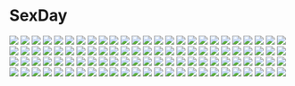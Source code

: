 # SexDay
![](https://konachan.com/image/ad284e0fc2000ffbaf0335a7fe521101/Konachan.com%20-%2014983%20all_male%20male%20naruto%20uchiha_sasuke%20uzumaki_naruto.jpg)
![](https://konachan.com/jpeg/d8bcf06086321195113c1fa7b482c116/Konachan.com%20-%2092486%20kagamine_rin%20vocaloid.jpg)
![](https://konachan.com/jpeg/70d009e01aa6e0f8749163ea97383ea6/Konachan.com%20-%20298475%202girls%20anthropomorphism%20blonde_hair%20blue_eyes%20breasts%20brown_hair%20fang%20gloves%20kantai_collection%20long_hair%20red_eyes%20shigure_%28kancolle%29%20shoujo_ai%20signed.jpg)
![](https://konachan.com/jpeg/c5bf2812d5bbd4ded611fa1702ab278c/Konachan.com%20-%20265046%20baymax%20big_hero_6%20blonde_hair%20book%20cropped%20hat%20horns%20long_hair%20magic%20male%20moon%20navel%20night%20original%20purple_hair%20red_eyes%20scar%20thighhighs%20vocaloid.jpg)
![](https://konachan.com/image/eb592bbc924f2e1f0586481b203a0830/Konachan.com%20-%20161876%20barefoot%20blonde_hair%20choker%20dress%20fate_extra%20fate_stay_night%20fate_unlimited_codes%20fate_%28series%29%20green_eyes%20group%20infukun%20saber%20saber_alter%20saber_lily.jpg)
![](https://konachan.com/image/fe25dc920f247c006ecc9f2951d32b9f/Konachan.com%20-%20115186%20bunny%20segnoj.jpg)
![](https://konachan.com/image/e38813ff4f0a1bb493d322506457d28a/Konachan.com%20-%20296433%20ass%20boots%20gloves%20katana%20leotard%20nier%20nier%3A_automata%20robot%20short_hair%20simone_%28nier%29%20sword%20thighhighs%20wang_chen%20weapon%20yorha_unit_no._2_type_b.jpg)
![](https://konachan.com/image/a21ad3118326f40ce37df21a7a0b0e6c/Konachan.com%20-%20174412%20black_hair%20building%20japanese_clothes%20kikivi%20kimono%20long_hair%20original%20ponytail%20snow%20tree%20winter.jpg)
![](https://konachan.com/jpeg/696761012dbd8cbd94f3690262e2d0d0/Konachan.com%20-%20215997%20breasts%20holly_smirnov%20mobile_suit_gundam%20mobile_suit_gundam_00%20nipples%20pussy%20tadano_akira%20uncensored.jpg)
![](https://konachan.com/image/fc3da1757fcd9b97b0dab0446cc873b0/Konachan.com%20-%20273818%20anthropomorphism%20armor%20bow_%28weapon%29%20brown_hair%20clouds%20japanese_clothes%20kaga_%28kancolle%29%20long_hair%20ponytail%20shingyo%20sky%20thighhighs%20weapon%20yellow_eyes.jpg)
![](https://konachan.com/jpeg/30a1cbfbd8c852da04dc8a1a7924d380/Konachan.com%20-%2098411%20blood%20blue_hair%20blush%20censored%20game_cg%20glasses%20kotou_tsukasa%20penis%20pussy%20school_uniform%20sex%20short_hair%20soushinjutsu_rei.jpg)
![](https://konachan.com/image/89489b1ed45889d3ace09871eb5579cf/Konachan.com%20-%2053803%20barefoot%20beach%20bloomers%20blue_eyes%20breasts%20cleavage%20dress%20long_hair%20nipples%20no_bra%20panties%20ponytail%20red_eyes%20twintails%20underboob%20underwear%20wet.jpg)
![](https://konachan.com/image/77f6c86dfc1b7bdb40fa67eca220847f/Konachan.com%20-%2084436%20apron%20blush%20breasts%20cleavage%20dead_or_alive%20hitomi%20lei_fang%20naked_apron%20sex%20tachibana_omina.jpg)
![](https://konachan.com/jpeg/7c52ddbc3196092b81158a990a8992b3/Konachan.com%20-%20117349%20love_plus%20takane_manaka.jpg)
![](https://konachan.com/image/43f7adaf9b4c5f378fed9c3631e3cb73/Konachan.com%20-%20201280%2090i%20aliasing%20anthropomorphism%20braids%20cherry_blossoms%20clouds%20flowers%20lolita_fashion%20original%20pink_eyes%20pink_hair%20ponytail%20sky%20xuan_ying.jpg)
![](https://konachan.com/image/6dcd6c444ebe059ecc4b55938d70774e/Konachan.com%20-%20196609%20animal%20aqua_eyes%20barefoot%20bikini%20book%20drink%20food%20game_console%20horns%20long_hair%20original%20sheep%20sheepgirl%20swimsuit%20yoo_%28tabi_no_shiori%29.jpg)
![](https://konachan.com/jpeg/5857414b7529b16d9dd9e3115e73d1c0/Konachan.com%20-%20280757%20blonde_hair%20breasts%20cross%20green_eyes%20headdress%20houtengeki%20long_hair%20navel%20necklace%20nipples%20nude%20nun%20original%20pointed_ears%20thighhighs%20white%20wristwear.jpg)
![](https://konachan.com/jpeg/6ecade52ae6fb2a3fa5b82a126fa53a4/Konachan.com%20-%20305838%20anal%20anus%20bed%20blush%20brown_hair%20censored%20close%20fingering%20flowers%20green_eyes%20masturbation%20nijisanji%20pussy%20pussy_juice%20sunflower%20thighhighs.jpg)
![](https://konachan.com/jpeg/fe018355e7e024c9e744a6825352a62c/Konachan.com%20-%2061470%20ass%20blue_eyes%20bodysuit%20long_hair%20neon_genesis_evangelion%20red_hair%20sakuya_tsuitachi%20skintight%20soryu_asuka_langley%20white.jpg)
![](https://konachan.com/image/9dab737d4cbe64d136de60dcda257a0a/Konachan.com%20-%20151212%20black_hair%20blue_hair%20brown_eyes%20brown_hair%20cake%20christmas%20food%20futami_ami%20green_eyes%20green_hair%20group%20idolmaster%20long_hair%20male%20short_hair%20twins.jpg)
![](https://konachan.com/jpeg/d4f4a08f263f6b438fa614c8095846c0/Konachan.com%20-%2024852%20black_hair%20brown_eyes%20crying%20el_retrato%20japanese_clothes%20kimono%20ribbons%20short_hair%20simosi%20snow%20umbrella.jpg)
![](https://konachan.com/image/78b33281a55ed1ebfc15733fc16a1cc5/Konachan.com%20-%20107825%20tagme.jpg)
![](https://konachan.com/image/addfe6d5aa14c453205e58850f7f9bf8/Konachan.com%20-%2011881%20tagme.jpg)
![](https://konachan.com/image/a616e9cdc58bf75d99c0f8d081d5b3f1/Konachan.com%20-%20205262%20alice_margatroid%20blonde_hair%20bow%20doll%20gun%20headband%20jan_%28lightdragoon%29%20long_hair%20red_eyes%20shanghai_doll%20short_hair%20touhou%20weapon.jpg)
![](https://konachan.com/image/9ee8b791beadd4840c3b5c4817c04caf/Konachan.com%20-%2048296%20favorite%20happy_margaret%21%20kokonoka%20minahase_karin%20thighhighs.jpg)
![](https://konachan.com/image/2b8fe93770b7126d24626082f3e99ae7/Konachan.com%20-%2074558%20abhar%20apron%20ass%20blue_eyes%20blush%20breasts%20censored%20gray_hair%20hanami_mariya%20misaki_kurehito%20naked_apron%20nipples%20pussy%20short_hair%20spread_legs%20wink.jpg)
![](https://konachan.com/image/36d35c174ab13b2e1161021be11e1ea5/Konachan.com%20-%20266577%20all_male%20aqua_eyes%20barefoot%20blonde_hair%20bubbles%20dress%20hmniao%20kagamine_len%20male%20school_uniform%20short_hair%20trap%20vocaloid%20wings.jpg)
![](https://konachan.com/jpeg/93c51349f15904a8a683f4ca117dfa6f/Konachan.com%20-%2029139%20hyung-tae_kim%20magna_carta%20white.jpg)
![](https://konachan.com/image/459c759b976608fe0ea9a6e124f4bbfb/Konachan.com%20-%20156986%20blonde_hair%20breasts%20kimuti-g%20long_hair%20nude%20pubic_hair%20vividred_operation%20vividyellow%20yellow_eyes.jpg)
![](https://konachan.com/jpeg/4c8a0969ee6567edbaa4ea28e64c7420/Konachan.com%20-%20183673%20blue_eyes%20breasts%20brown_hair%20celica_sylphil%20eushully%20game_cg%20ikusa_megami%20nipples%20nude%20short_hair%20suri_leyssen.jpg)
![](https://konachan.com/image/fb78498bc6dcd84aa1ef1700bc05812c/Konachan.com%20-%20199463%202girls%20animal%20bili_bili_douga%20bili_girl_22%20bili_girl_33%20blue_hair%20bubbles%20camera%20dolphin%20fish%20long_hair%20pink_eyes%20shon%20signed%20tie%20water.jpg)
![](https://konachan.com/image/8d72ead8e1e5f7dc11ff707d12cab070/Konachan.com%20-%2091279%20akiyama_mio%20breasts%20candy%20cleavage%20guitar%20hirasawa_yui%20instrument%20k-on%21%20lollipop%20nekomamire%20open_shirt%20tainaka_ritsu%20thighhighs%20white.jpg)
![](https://konachan.com/image/4b99cb10ef2af265bb9b31ec592128e3/Konachan.com%20-%20276568%20bikini%20black_eyes%20braids%20brown_hair%20long_hair%20navel%20onceskylark%20original%20swimsuit%20white.jpg)
![](https://konachan.com/jpeg/85e68bb05de3b2836b7d834e1d6052aa/Konachan.com%20-%20141010%20anus%20ass%20blush%20book%20brown_eyes%20game_cg%20kobuichi%20muririn%20pink_hair%20pussy%20pussy_juice%20ribbons%20short_hair%20tenshinranman%20tokiwa_mahiro%20uncensored%20yuzusoft.jpg)
![](https://konachan.com/image/ceea0e7adedf67dbd1aec0c64fa53b8a/Konachan.com%20-%20102659%20aqua_eyes%20bow%20guitar%20instrument%20kagamine_rin%20petals%20vocaloid%20white.jpg)
![](https://konachan.com/jpeg/4fda223da5b155f0a3a345adf3960464/Konachan.com%20-%20147904%20blonde_hair%20breasts%20cleavage%20headphones%20long_hair%20navel%20original%20sakimichan%20wings.jpg)
![](https://konachan.com/image/3e447361ec13cf22f2fce87d37986330/Konachan.com%20-%20141395%20animal_ears%20foxgirl%20group%20izayoi_sakuya%20konpaku_youmu%20maid%20mousegirl%20multiple_tails%20myon%20nagae_iku%20nazrin%20tail%20touhou%20wakakoubou%20weapon%20yakumo_ran.jpg)
![](https://konachan.com/image/81c9fefc36d6de0bf2ec00564ae8763f/Konachan.com%20-%20166372%20green_hair%20japanese_clothes%20kalalasan%20kochiya_sanae%20long_hair%20miko%20nipples%20pantyhose%20see_through%20touhou%20umbrella%20undressing%20wet%20yellow_eyes.jpg)
![](https://konachan.com/image/3a0ced4556d2e0f2dcb3b1cf8a7436a1/Konachan.com%20-%2017290%20bondage%20maid%20pani_poni_dash%20panties%20parody%20sayonara_zetsubou_sensei%20school_uniform%20underwear.jpg)
![](https://konachan.com/image/aad7fad7d1ddc407efaed67c759e7584/Konachan.com%20-%20164329%20flowers%20kyoko_nishimura%20original%20summer%20sunflower.jpg)
![](https://konachan.com/image/0959bbc469624cf5eea52946b0f9ab34/Konachan.com%20-%20146039%20animal_ears%20apple%20blonde_hair%20cosplay%20crying%20dress%20flowers%20food%20fruit%20kagamine_len%20kagamine_rin%20male%20naoto_%28tulip%29%20tears%20vocaloid.jpg)
![](https://konachan.com/image/3ff9a2f73177f410fe95d1e8834c77fc/Konachan.com%20-%2019784%20eclair%20kiddy_grade.jpg)
![](https://konachan.com/image/107b110ad7ee6f36519e5df4b0664010/Konachan.com%20-%20252558%20blush%20bra%20breasts%20brown_eyes%20brown_hair%20cleavage%20long_hair%20miracle_hoshi%20navel%20open_shirt%20original%20panties%20shirt%20underwear%20undressing.jpg)
![](https://konachan.com/jpeg/a1a6a412b60ac5ee27da807babcdf721/Konachan.com%20-%20226903%20akaza_akari%20yoshikawa_chinatsu%20yuru_yuri%20yuuki_tatsuya.jpg)
![](https://konachan.com/jpeg/38718c476753e84f183d19f87eae7f82/Konachan.com%20-%20164777%202girls%20animal_ears%20bunny_ears%20calendar_girl%20kurosawa_shizuki%20long_hair%20moon%20nanao_naru%20night%20scan%20school_swimsuit%20swimsuit%20takanashi_cocone.jpg)
![](https://konachan.com/jpeg/c1a44da5d7059fd5c02d0320348bb20e/Konachan.com%20-%20299340%20building%20city%20dress%20original%20scenic%20signed%20summer_dress%20yomochi.jpg)
![](https://konachan.com/jpeg/8e3fdefa95ac362cca893c68a07d9080/Konachan.com%20-%2020344%20fullmetal_alchemist%20winry_rockbell.jpg)
![](https://konachan.com/image/c4547dd14e962eb47bf84e2bec9e7fec/Konachan.com%20-%20277533%20animal_ears%20blonde_hair%20blue_eyes%20dk_senie%20dress%20drink%20fang%20gray_hair%20long_hair%20original%20panties%20skirt%20tail%20tears%20underwear%20yellow_eyes.jpg)
![](https://konachan.com/jpeg/ed197263b1342869cdef0bb3a1274554/Konachan.com%20-%20170877%20blood%20brown_hair%20dandelion_%28artist%29%20glasses%20kuriyama_mirai%20kyoukai_no_kanata%20pantyhose%20school_uniform%20short_hair%20skirt%20sword%20weapon%20white%20yellow_eyes.jpg)
![](https://konachan.com/jpeg/889b21f376dc5004a209615ffd07af73/Konachan.com%20-%20110138%202girls%20black_hair%20dress%20erect_nipples%20fault%20game_cg%20night%20saeki_ai%20sugiyama_mio%20taka_tony%20tears%20thighhighs%20twintails.jpg)
![](https://konachan.com/jpeg/d123c36dca1c073eb73a075cf47fda63/Konachan.com%20-%20245455%202girls%20black_hair%20fujiwara_no_mokou%20gray_hair%20houraisan_kaguya%20lani_%28pink__pink%29%20long_hair%20pink_eyes%20red_eyes%20six_%28fnrptal1010%29%20touhou.jpg)
![](https://konachan.com/image/ab413e9ac7baad97bd204567ff5b8dc0/Konachan.com%20-%20116614%20animal_ears%20blue_hair%20blush%20bondage%20breasts%20chain%20collar%20fey_%28broken_cage%29%20nipples%20nopan%20remilia_scarlet%20tears%20touhou%20vampire%20wings.jpg)
![](https://konachan.com/image/4dbc762599b392c5b8b734c8685e0adf/Konachan.com%20-%2013188%20cowboy_bebop%20julia%20male%20spike_spiegel%20vicious.jpg)
![](https://konachan.com/image/e29a1e732522be5bd2283a8bc211dc30/Konachan.com%20-%20277367%20anus%20ass%20azur_lane%20bandage%20barefoot%20bed%20blonde_hair%20blush%20bondage%20breasts%20crying%20gag%20nipples%20nopan%20open_shirt%20orange_eyes%20rope%20tears%20tillitruins.jpg)
![](https://konachan.com/image/3cc492e1eb27de6e77f94d9c7ed0ee10/Konachan.com%20-%20171956%202girls%20animal%20blue_eyes%20bow%20brown_eyes%20brown_hair%20frog%20gloves%20green_hair%20hakurei_reimu%20kochiya_sanae%20long_hair%20miko%20navel%20skirt%20snake%20torii%20touhou.jpg)
![](https://konachan.com/jpeg/fbe2f4167adb2d70676c820d1e720a55/Konachan.com%20-%2044708%20amae_koromo%20blonde_hair%20blue_eyes%20kobayashi_ritz%20kunihiro_hajime%20saki%20stairs.jpg)
![](https://konachan.com/jpeg/4c2056e960aa833b24b396f9429d1538/Konachan.com%20-%20283403%20blue_eyes%20breasts%20carnelian%20gloves%20hat%20long_hair%20military%20nipples%20open_shirt%20panties%20panty_pull%20pussy%20scan%20thighhighs%20uncensored%20underwear%20uniform.jpg)
![](https://konachan.com/image/389d5a17111df7dfe6354ba551af49d4/Konachan.com%20-%2034343%20asahina_mikuru%20asakura_ryouko%20genderswap%20group%20kimidori_emiri%20koizumi_itsuki%20kunikida%20kyonko%20nagato_yuki%20suzumiya_haruhi%20taniguchi%20tsuruya%20white.jpg)
![](https://konachan.com/jpeg/400ec6a034283c0b07ab022dda370746/Konachan.com%20-%20298807%20ass%20blue_hair%20darkstalkers%20elbow_gloves%20gloves%20halloween%20nopan%20norasuko%20pantyhose%20pumpkin%20pussy%20red_eyes%20short_hair%20signed%20uncensored%20undressing%20wings.jpg)
![](https://konachan.com/image/af4b9f08725bad848fb5664096f07aa0/Konachan.com%20-%2066330%20akiyama_mio%20hirasawa_ui%20hirasawa_yui%20k-on%21%20nakano_azusa%20tainaka_ritsu.jpg)
![](https://konachan.com/image/74d9e54dd65e8b3730c1f799808ddfb1/Konachan.com%20-%20252176%20anus%20aqua_eyes%20aqua_hair%20ass%20censored%20hatsune_miku%20long_hair%20pussy%20signed%20spread_pussy%20sunglasses%20twintails%20vocaloid%20wink%20yubo.jpg)
![](https://konachan.com/image/e123620ca2a06db446b151ec033114f2/Konachan.com%20-%20100751%20aqua_eyes%20aqua_hair%20hatsune_miku%20headphones%20long_hair%20thighhighs%20twintails%20vocaloid%20yuuki_kira.jpg)
![](https://konachan.com/image/4ef5e052400ed034f276382028f44817/Konachan.com%20-%2032259%20fuura_kafuka%20sayonara_zetsubou_sensei%20yellow.jpg)
![](https://konachan.com/image/1e51b83e1dfbde8d5f1aa1c14dc51c7b/Konachan.com%20-%20226198%202girls%20aqua_eyes%20ball%20black_hair%20boots%20feathers%20horns%20kneehighs%20long_hair%20miko%20original%20petals%20pink_eyes%20pink_hair%20short_hair%20sword%20tail%20weapon%20wings.jpg)
![](https://konachan.com/jpeg/4dd0748b204ac87599d706faaf56ce20/Konachan.com%20-%20179947%20animal_ears%20blue_eyes%20blush%20breasts%20catgirl%20dark_skin%20long_hair%20nancou_%28nankou%29%20navel%20nipples%20nude%20original%20pussy%20uncensored%20white_hair.jpg)
![](https://konachan.com/image/865eee136f763e7fc83e941ae711114b/Konachan.com%20-%205707%20paradise_kiss.jpg)
![](https://konachan.com/image/38cdcd2682b99035dca8863c2f576793/Konachan.com%20-%2018355%20rozen_maiden%20suigintou.jpg)
![](https://konachan.com/jpeg/ca953724ccfe2f79c837c134ed1c24fd/Konachan.com%20-%20304881%20ass%20blue_eyes%20blush%20gray_hair%20headband%20long_hair%20panties%20tagme_%28artist%29%20tagme_%28character%29%20third-party_edit%20underwear%20white.jpg)
![](https://konachan.com/image/6fadb70ef4732ba70d566b8ccf72f97f/Konachan.com%20-%20280863%20bicolored_eyes%20breasts%20brown_hair%20idolmaster%20navel%20nipples%20nude%20q_%28ed69%29%20sex%20short_hair%20takagaki_kaede%20tears%20uncensored%20wet.jpg)
![](https://konachan.com/image/a5266d1470ea8299d8dcf162be286c6b/Konachan.com%20-%2023396%20air%20kamio_misuzu.jpg)
![](https://konachan.com/jpeg/cc6eb29e41bc9e9f0ff5b382eee887ac/Konachan.com%20-%20132156%20ashikawa_yukino%20game_cg%20giga%20hotchkiss%20marui.jpg)
![](https://konachan.com/jpeg/a2e0d1bcab6bfd42f5301a6a32af20d1/Konachan.com%20-%20139453%20fortissimo__akkord%3Absusvier%20game_cg%20ooba_kagerou%20tagme_%28character%29.jpg)
![](https://konachan.com/image/a9410e1f903d74009f54ba0c0bf00200/Konachan.com%20-%2058343%20candy%20chocolate%20flowers%20hatsune_miku%20kagamine_rin%20m-ca%20meiko%20valentine%20vocaloid.jpg)
![](https://konachan.com/jpeg/2eeda3656887df30d60996b74da9035a/Konachan.com%20-%20159740%20blue_eyes%20din_%28raiden%29%20dress%20petals%20purple_hair%20summer_dress%20twintails%20vocaloid%20voiceroid%20yuzuki_yukari.jpg)
![](https://konachan.com/image/3e7c17e77df6950eaa27049d1220e52e/Konachan.com%20-%20270418%20bikini%20breasts%20cleavage%20fate_grand_order%20fate_%28series%29%20gloves%20kani_%28oso_5425%29%20katana%20long_hair%20swimsuit%20sword%20weapon%20white%20white_hair%20yellow_eyes.jpg)
![](https://konachan.com/jpeg/31c2c63d6952d942a88c7603bf1725bd/Konachan.com%20-%20153979%20ass%20blonde_hair%20blush%20censored%20dildo%20erect_nipples%20gakuen_ntr%20game_cg%20kaenmiso%20long_hair%20masturbation%20phone%20pussy%20school_swimsuit%20swimsuit.jpg)
![](https://konachan.com/image/2ce5d5df107c1ea0cad86d3016b2911b/Konachan.com%20-%2042228%20anisawa_meito%20hiiragi_kagami%20hiiragi_tsukasa%20izumi_konata%20kogami_akira%20kuroi_nanako%20lucky_star%20patricia_martin%20shiraishi_minoru%20space%20takara_miyuki.jpg)
![](https://konachan.com/jpeg/7a979cbe72bdf7cb96fe687100114833/Konachan.com%20-%20288288%20clouds%20mifuru%20original%20scenic%20school_uniform%20short_hair%20sky%20sunset%20umbrella.jpg)
![](https://konachan.com/image/e2c65c4b1b375ad6f7dd4ac47bef9646/Konachan.com%20-%2048951%20hirasawa_yui%20k-on%21.jpg)
![](https://konachan.com/jpeg/80dc9f97e701e7e2bf77ee3804061ef9/Konachan.com%20-%20184601%20amasaka_takashi%20bed%20black_hair%20blush%20bra%20breasts%20cleavage%20game_cg%20long_hair%20navel%20nopan%20pantyhose%20pussy%20sakanoue_mikana%20uncensored%20underwear.jpg)
![](https://konachan.com/jpeg/6a779ba436f946cd2ad8e2d050706739/Konachan.com%20-%20250299%20breasts%20brown_eyes%20brown_hair%20flowers%20haruhisky%20headband%20nipples%20nude%20pubic_hair%20short_hair%20spread_legs%20suzumiya_haruhi%20white.jpg)
![](https://konachan.com/image/a463f1a5e50751722057420e764e427c/Konachan.com%20-%2043916%20blood%20maruku%20penis%20pussy%20sex%20spread_legs%20uncensored%20wet.jpg)
![](https://konachan.com/image/2a93e8b71f991d2a6e4fec1fb8f81b78/Konachan.com%20-%20220357%202girls%20breasts%20citemer%20cleavage%20genderswap%20gun%20hat%20league_of_legends%20logo%20malcolm_graves%20pantyhose%20twisted_fate%20watermark%20weapon.jpg)
![](https://konachan.com/image/a18ba33905e8559e3e10275093b2f7bb/Konachan.com%20-%20142042%20computer%20food%20vocaloid.jpg)
![](https://konachan.com/jpeg/cbac61d7f77196bc2c2d3fd80ed1ab53/Konachan.com%20-%20207276%20animal_ears%20bell%20blood%20catgirl%20censored%20collar%20cum%20game_cg%20headband%20navel%20nipples%20penis%20pussy%20pussy_juice%20sayori%20sex%20short_hair%20smile%20tail%20yellow_eyes.jpg)
![](https://konachan.com/image/2312dd332f4c3d4230f3eeae930c89d4/Konachan.com%20-%2019835%20blonde_hair%20bunnygirl%20harada_takehito%20keio_flying_squadron%20long_hair%20nanahikari_rami%20red%20white_hair%20yamatai_himeko.jpg)
![](https://konachan.com/image/946684113627095523649fc46cdf1acd/Konachan.com%20-%2032278%20arcueid_brunestud%20ciel%20hisui%20kohaku%20len%20shingetsutan_tsukihime%20tohno_akiha%20tohno_shiki%20vermillion_akiha.jpg)
![](https://konachan.com/image/6c3e18cb78bd1eafa54df15850c13e8f/Konachan.com%20-%20281221%20barefoot%20bow%20braids%20couch%20dress%20hololive%20long_hair%20minato_aqua%20purple_eyes%20purple_hair%20saraki%20signed%20wristwear.jpg)
![](https://konachan.com/image/b3254028c10fc4d97141b4060452644c/Konachan.com%20-%20139596%20clouds%20hatsune_miku%20rokuroku%20sky%20vocaloid.jpg)
![](https://konachan.com/image/f9e7edf66f5548d46189473a99f969be/Konachan.com%20-%20302062%20akashio_%28loli_ace%29%20blonde_hair%20blue_eyes%20blush%20girls_und_panzer%20katyusha%20kneehighs%20nopan%20school_uniform%20short_hair.jpg)
![](https://konachan.com/image/97156b8b36214ba126cb837697217431/Konachan.com%20-%20114363%20ryuutou_shinka%20touhou.jpg)
![](https://konachan.com/jpeg/4c25792fea84a3bc3c20de66de53cd70/Konachan.com%20-%20269419%20aqua_eyes%20bikini%20blonde_hair%20blue%20breasts%20cyan%20idolmaster%20long_hair%20navel%20necklace%20ootsuki_yui%20pinb%20ponytail%20shorts%20swimsuit%20wristwear.jpg)
![](https://konachan.com/image/8d48056390cd255e99ae4ed5797ed28d/Konachan.com%20-%20271804%20blonde_hair%20breasts%20brown_eyes%20cleavage%20dress%20flowers%20granblue_fantasy%20panties%20short_hair%20signed%20swd3e2%20sword%20underwear%20weapon.jpg)
![](https://konachan.com/image/13f0f82b8992ee73a5a6af1121cb89cd/Konachan.com%20-%2072038%20haru_aki%20hatsune_miku%20twintails%20vocaloid.jpg)
![](https://konachan.com/jpeg/263d70438d0627ae3741e26eb96c82cc/Konachan.com%20-%20277672%20ange_vierge%20bed%20blush%20bow%20breasts%20censored%20cum%20long_hair%20navel%20nipples%20nude%20pink_eyes%20pink_hair%20pussy%20sex%20sofina%20tail%20twintails%20wings.jpg)
![](https://konachan.com/image/70f33d0076493a24993dc9abf002c97d/Konachan.com%20-%2065027%20clouds%20himura_kenshin%20japanese_clothes%20kamiya_kaoru%20male%20rurouni_kenshin%20scar%20signed%20sky.jpg)
![](https://konachan.com/jpeg/8acead209dabf98e78bdd3ad5fec654d/Konachan.com%20-%20214382%20blush%20drink%20hashimoto_takashi%20hoodie%20imouto_no_katachi%20japanese_clothes%20long_hair%20miko%20orange_hair%20red_eyes%20snow%20socks%20sumeragi_ayaka%20twintails.jpg)
![](https://konachan.com/image/d6169f92cfb257349b88cbdd883371c0/Konachan.com%20-%20223055%202girls%20aori_%28splatoon%29%20crown%20drink%20hotaru_%28splatoon%29%20puchiman%20splatoon%20wink.jpg)
![](https://konachan.com/image/7b9a0e7ef4a83cbc28616147788643f9/Konachan.com%20-%2036737%20alicia_infans%20game_cg%20koyuki_amagase%20kujou_yuuka%20magus_tale%20nina_geminis%20rena_geminis%20seera_finis_victoria%20whirlpool.jpg)
![](https://konachan.com/jpeg/9f10498c1f0cef1f7165ec6c5eca883f/Konachan.com%20-%2020348%20animal%20azumanga_daioh%20cat%20nekokoneko%20transparent.jpg)
